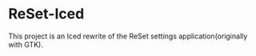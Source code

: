 # ReSet-Iced
This project is an Iced rewrite of the ReSet settings application(originally with GTK).

